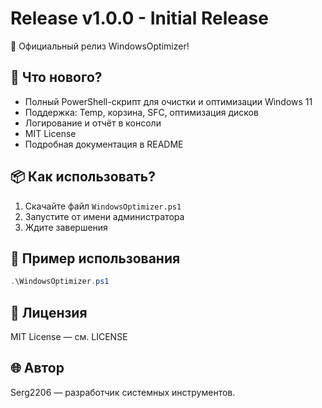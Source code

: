 # Release v1.0.0 - Initial Release

🎉 Официальный релиз WindowsOptimizer!

## 🚀 Что нового?
- Полный PowerShell-скрипт для очистки и оптимизации Windows 11
- Поддержка: Temp, корзина, SFC, оптимизация дисков
- Логирование и отчёт в консоли
- MIT License
- Подробная документация в README

## 📦 Как использовать?
1. Скачайте файл `WindowsOptimizer.ps1`
2. Запустите от имени администратора
3. Ждите завершения

## 🧩 Пример использования
```powershell
.\WindowsOptimizer.ps1
```

## 📜 Лицензия
MIT License — см. LICENSE

## 🌐 Автор
Serg2206 — разработчик системных инструментов.

